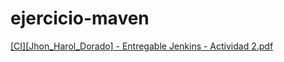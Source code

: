 # ejercicio-maven

[[CI][Jhon_Harol_Dorado] - Entregable Jenkins - Actividad 2.pdf](https://github.com/JhonDor/CI-CD/files/9933641/CI.Jhon_Harol_Dorado.-.Entregable.Jenkins.-.Actividad.2.pdf)
